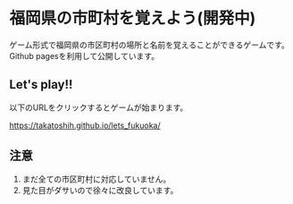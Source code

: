 # 福岡県の市町村を覚えよう(開発中)

ゲーム形式で福岡県の市区町村の場所と名前を覚えることができるゲームです。Github pagesを利用して公開しています。

## Let's play!!<br>
以下のURLをクリックするとゲームが始まります。

https://takatoshih.github.io/lets_fukuoka/

## 注意
1. まだ全ての市区町村に対応していません。
2. 見た目がダサいので徐々に改良しています。
